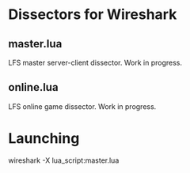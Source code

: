 # Dissectors for Wireshark

## master.lua
LFS master server-client dissector.
Work in progress. 

## online.lua
LFS online game dissector.
Work in progress.

# Launching
wireshark -X lua_script:master.lua

